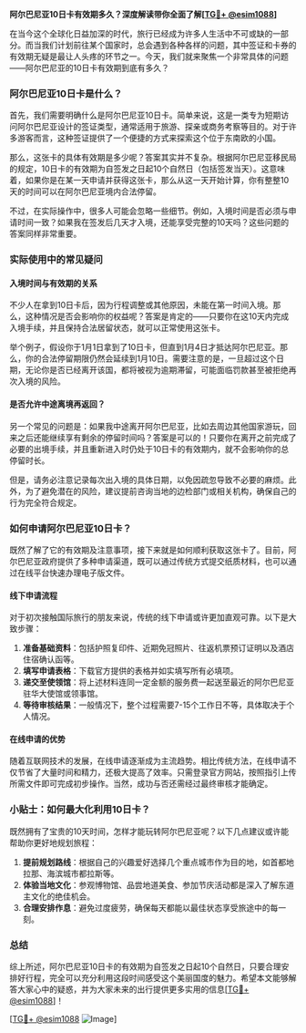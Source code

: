 **阿尔巴尼亚10日卡有效期多久？深度解读带你全面了解[[TG💪+ @esim1088](https://t.me/s/esim1088)]**

在当今这个全球化日益加深的时代，旅行已经成为许多人生活中不可或缺的一部分。而当我们计划前往某个国家时，总会遇到各种各样的问题，其中签证和卡券的有效期无疑是最让人头疼的环节之一。今天，我们就来聚焦一个非常具体的问题——阿尔巴尼亚的10日卡有效期到底有多久？

### 阿尔巴尼亚10日卡是什么？

首先，我们需要明确什么是阿尔巴尼亚10日卡。简单来说，这是一类专为短期访问阿尔巴尼亚设计的签证类型，通常适用于旅游、探亲或商务考察等目的。对于许多游客而言，这种签证提供了一个便捷的方式来探索这个位于东南欧的小国。

那么，这张卡的具体有效期是多少呢？答案其实并不复杂。根据阿尔巴尼亚移民局的规定，10日卡的有效期为自签发之日起10个自然日（包括签发当天）。这意味着，如果你是在某一天申请并获得这张卡，那么从这一天开始计算，你有整整10天的时间可以在阿尔巴尼亚境内合法停留。

不过，在实际操作中，很多人可能会忽略一些细节。例如，入境时间是否必须与申请时间一致？如果我在签发后几天才入境，还能享受完整的10天吗？这些问题的答案同样非常重要。

### 实际使用中的常见疑问

#### 入境时间与有效期的关系

不少人在拿到10日卡后，因为行程调整或其他原因，未能在第一时间入境。那么，这种情况是否会影响你的权益呢？答案是肯定的——只要你在这10天内完成入境手续，并且保持合法居留状态，就可以正常使用这张卡。

举个例子，假设你于1月1日拿到了10日卡，但直到1月4日才抵达阿尔巴尼亚。那么，你的合法停留期限仍然会延续到1月10日。需要注意的是，一旦超过这个日期，无论你是否已经离开该国，都将被视为逾期滞留，可能面临罚款甚至被拒绝再次入境的风险。

#### 是否允许中途离境再返回？

另一个常见的问题是：如果我中途离开阿尔巴尼亚，比如去周边其他国家游玩，回来之后还能继续享有剩余的停留时间吗？答案是可以的！只要你在离开之前完成了必要的出境手续，并且重新进入时仍处于10日卡的有效期内，就不会影响你的总停留时长。

但是，请务必注意记录每次出入境的具体日期，以免因疏忽导致不必要的麻烦。此外，为了避免潜在的风险，建议提前咨询当地的边检部门或相关机构，确保自己的行为完全符合规定。

### 如何申请阿尔巴尼亚10日卡？

既然了解了它的有效期及注意事项，接下来就是如何顺利获取这张卡了。目前，阿尔巴尼亚政府提供了多种申请渠道，既可以通过传统方式提交纸质材料，也可以通过在线平台快速办理电子版文件。

#### 线下申请流程

对于初次接触国际旅行的朋友来说，传统的线下申请或许更加直观可靠。以下是大致步骤：

1. **准备基础资料**：包括护照复印件、近期免冠照片、往返机票预订证明以及酒店住宿确认函等。
2. **填写申请表格**：下载官方提供的表格并如实填写所有必填项。
3. **递交至使领馆**：将上述材料连同一定金额的服务费一起送至最近的阿尔巴尼亚驻华大使馆或领事馆。
4. **等待审核结果**：一般情况下，整个过程需要7-15个工作日不等，具体取决于个人情况。

#### 在线申请的优势

随着互联网技术的发展，在线申请逐渐成为主流趋势。相比传统方法，在线申请不仅节省了大量时间和精力，还极大提高了效率。只需登录官方网站，按照指引上传所需文件即可完成初步操作。当然，成功与否还需经过最终审核才能确定。

### 小贴士：如何最大化利用10日卡？

既然拥有了宝贵的10天时间，怎样才能玩转阿尔巴尼亚呢？以下几点建议或许能帮助你更好地规划旅程：

1. **提前规划路线**：根据自己的兴趣爱好选择几个重点城市作为目的地，如首都地拉那、海滨城市都拉斯等。
2. **体验当地文化**：参观博物馆、品尝地道美食、参加节庆活动都是深入了解东道主文化的绝佳机会。
3. **合理安排作息**：避免过度疲劳，确保每天都能以最佳状态享受旅途中的每一刻。

### 总结

综上所述，阿尔巴尼亚10日卡的有效期为自签发之日起10个自然日，只要合理安排好行程，完全可以充分利用这段时间感受这个美丽国度的魅力。希望本文能够解答大家心中的疑惑，并为大家未来的出行提供更多实用的信息[[TG💪+ @esim1088](https://t.me/s/esim1088)]！

[[TG💪+ @esim1088](https://t.me/s/esim1088) ![Image](https://i.postimg.cc/4NQfJmqS/Snipaste-2025-05-13-00-14-12.png)]